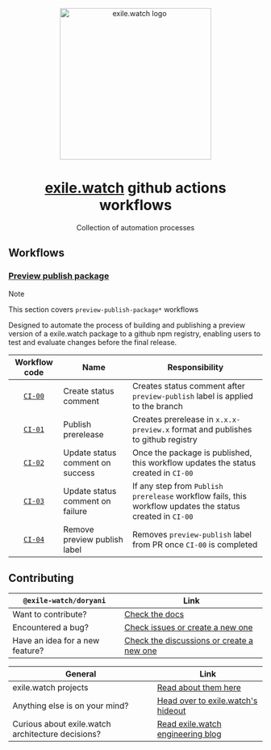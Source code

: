 <p align="center">
  <a href="https://exile.watch">
    <img alt="exile.watch logo" src="https://avatars.githubusercontent.com/u/158840748?s=400&u=4c73ba2a9a2ebc70b01c6303d41e8571df84ec37&v=4" width="300" />
  </a>
</p>
<h1 align="center">
  <a href="#">exile.watch</a> github actions workflows
</h1>
<p align="center">
    Collection of automation processes
</p>

## Workflows

### [Preview publish package](./github/workflows/preview-publish-package.yml)

> [!NOTE]
> This section covers `preview-publish-package*` workflows

Designed to automate the process of building and publishing a preview version of a exile.watch package to a github npm registry, enabling users to test and evaluate changes before the final release. 

|                                         Workflow code                                          | Name                             | Responsibility                                                                                            |
|:----------------------------------------------------------------------------------------------:|----------------------------------|-----------------------------------------------------------------------------------------------------------|
|      [`CI-00`](./.github/workflows/preview-publish-package-00-create-status-comment.yml)       | Create status comment            | Creates status comment after `preview-publish` label is applied to the branch                             |
|        [`CI-01`](./.github/workflows/preview-publish-package-01-publish-prerelease.yml)        | Publish prerelease               | Creates prerelease in `x.x.x-preview.x` format and publishes to github registry                           |
| [`CI-02`](./.github/workflows/preview-publish-package-02-update-status-comment-on-success.yml) | Update status comment on success | Once the package is published, this workflow updates the status created in `CI-00`                        |
| [`CI-03`](./.github/workflows/preview-publish-package-03-update-status-comment-on-failure.yml) | Update status comment on failure | If any step from `Publish prerelease` workflow fails, this workflow updates the status created in `CI-00` |
|   [`CI-04`](./.github/workflows/preview-publish-package-04-remove-preview-publish-label.yml)   | Remove preview publish label     | Removes `preview-publish` label from PR once `CI-00` is completed                                         |

## Contributing
| `@exile-watch/doryani`                            | Link                                                                                            |
|---------------------------------------------------|-------------------------------------------------------------------------------------------------|
| Want to contribute?                               | [Check the docs](https://docs.exile.watch/projects/doryani/contributing)                        |
| Encountered a bug?                                | [Check issues or create a new one](https://github.com/exile-watch/hideout/issues)               |
| Have an idea for a new feature?                   | [Check the discussions or create a new one](https://github.com/exile-watch/hideout/discussions) |

| General                                           | Link                                                                                |
|---------------------------------------------------|-------------------------------------------------------------------------------------|
| exile.watch projects                              | [Read about them here](https://docs.exile.watch/projects/hideout#links-to-projects) | 
| Anything else is on your mind?                    | [Head over to exile.watch's hideout](https://github.com/exile-watch/hideout)        |
| Curious about exile.watch architecture decisions? | [Read exile.watch engineering blog](https://engineering.exile.watch/)               | 